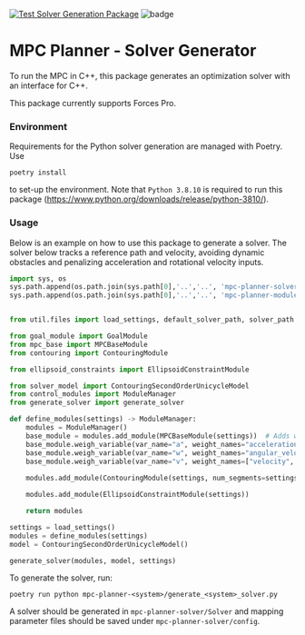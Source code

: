 [![Test Solver Generation Package](https://github.com/oscardegroot/mpc-planner/actions/workflows/main.yml/badge.svg)](https://github.com/oscardegroot/mpc-planner/actions/workflows/main.yml)
![badge](https://img.shields.io/endpoint?url=https://gist.githubusercontent.com/oscardegroot/8356b652d94441ec2318b597dcf4680d/raw/test.json)


# MPC Planner - Solver Generator
To run the MPC in C++, this package generates an optimization solver with an interface for C++.

This package currently supports Forces Pro.

### Environment
Requirements for the Python solver generation are managed with Poetry. Use

```
poetry install
```

to set-up the environment. Note that `Python 3.8.10` is required to run this package (https://www.python.org/downloads/release/python-3810/).

### Usage
Below is an example on how to use this package to generate a solver. The solver below tracks a reference path and velocity, avoiding dynamic obstacles and penalizing acceleration and rotational velocity inputs.

```python
import sys, os
sys.path.append(os.path.join(sys.path[0],'..','..', 'mpc-planner-solver-generator'))
sys.path.append(os.path.join(sys.path[0],'..','..', 'mpc-planner-modules', 'scripts'))


from util.files import load_settings, default_solver_path, solver_path

from goal_module import GoalModule
from mpc_base import MPCBaseModule
from contouring import ContouringModule

from ellipsoid_constraints import EllipsoidConstraintModule

from solver_model import ContouringSecondOrderUnicycleModel
from control_modules import ModuleManager
from generate_solver import generate_solver

def define_modules(settings) -> ModuleManager:
    modules = ModuleManager()
    base_module = modules.add_module(MPCBaseModule(settings))  # Adds weights to the overall weight list
    base_module.weigh_variable(var_name="a", weight_names="acceleration")
    base_module.weigh_variable(var_name="w", weight_names="angular_velocity")
    base_module.weigh_variable(var_name="v", weight_names=["velocity", "reference_velocity"], cost_function=lambda x, w, r: w[0] * (x - w[1]) ** 2 / r**2)
    
    modules.add_module(ContouringModule(settings, num_segments=settings["contouring"]["num_segments"]))  # Adds weights to the overall weight list

    modules.add_module(EllipsoidConstraintModule(settings)) 

    return modules

settings = load_settings()
modules = define_modules(settings)
model = ContouringSecondOrderUnicycleModel()

generate_solver(modules, model, settings)
```

To generate the solver, run:

```
poetry run python mpc-planner-<system>/generate_<system>_solver.py
```

A solver should be generated in `mpc-planner-solver/Solver` and mapping parameter files should be saved under `mpc-planner-solver/config`.

